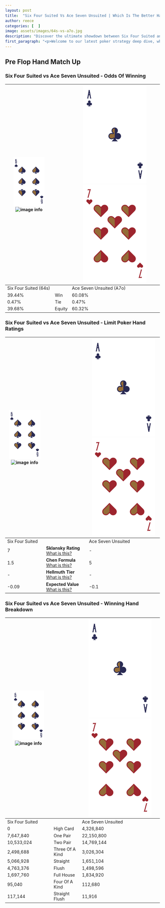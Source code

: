 ```yaml
---
layout: post
title:  "Six Four Suited Vs Ace Seven Unsuited | Which Is The Better Hand In Poker? A Complete Guide"
author: reece
categories: [  ]
image: assets/images/64s-vs-a7o.jpg
description: "Discover the ultimate showdown between Six Four Suited and Ace Seven Unsuited in poker! Uncover the odds, strategies, and scenarios where one hand triumphs over the other. Get ready to up your poker game with this thrilling analysis."
first_paragraph: "<p>Welcome to our latest poker strategy deep dive, where we're pitting two distinct hands against each other in a high-stakes showdown: Six Four Suited vs Ace Seven Unsuited.</p><p>In the dynamic world of poker, every decision counts, and knowing which hand holds the upper hand is key to your success at the table.</p><p>In this article, we'll dissect these two hands, explore the scenarios where one dominates the other, and equip you with the knowledge to make strategic choices that can tip the odds in your favor.</p><p>Get ready to unravel the intriguing dynamics of these poker hands and elevate your game to new heights.</p>"
---
```




[comment]: # (sp0)

## Pre Flop Hand Match Up

<div class="table hand-ratings" markdown="1"> 



### Six Four Suited vs Ace Seven Unsuited - Odds Of Winning


    
| ![image info](assets/images/hand1/6.png) ![image info](assets/images/hand1/4s.png) |  | ![image info](assets/images/hand2/A.png) ![image info](assets/images/hand2/7o.png) |
| -------- | -------- | -------- |
| Six Four Suited (64s) |  | Ace Seven Unsuited (A7o) |
| 39.44% | Win | 60.08% |
| 0.47% | Tie | 0.47% |
| 39.68% | Equity | 60.32% |




[comment]: # (sp1)



### Six Four Suited vs Ace Seven Unsuited - Limit Poker Hand Ratings


    
| ![image info](assets/images/hand1/6.png) ![image info](assets/images/hand1/4s.png) |  | ![image info](assets/images/hand2/A.png) ![image info](assets/images/hand2/7o.png) |
| -------- | -------- | -------- |
| Six Four Suited |  | Ace Seven Unsuited |
| 7 | **Sklansky Rating** [What is this?](/sklansky-rating-explained) | - |
| 1.5 | **Chen Formula** [What is this?](/chen-formula-explained) | 5 |
| - | **Hellmuth Tier** [What is this?](/Hellmuth-tier-explained) | - |
| -0.09 | **Expected Value** [What is this?](/expected-value-explained) | -0.1 |




[comment]: # (sp2)



### Six Four Suited vs Ace Seven Unsuited - Winning Hand Breakdown


    
| ![image info](assets/images/hand1/6.png) ![image info](assets/images/hand1/4s.png) |  | ![image info](assets/images/hand2/A.png) ![image info](assets/images/hand2/7o.png) |
| -------- | -------- | -------- |
| Six Four Suited |  | Ace Seven Unsuited |
| 0 | High Card | 4,326,840 |
| 7,647,840 | One Pair | 22,150,800 |
| 10,533,024 | Two Pair | 14,769,144 |
| 2,498,688 | Three Of A Kind | 3,026,304 |
| 5,066,928 | Straight | 1,651,104 |
| 4,763,376 | Flush | 1,498,596 |
| 1,697,760 | Full House | 1,834,920 |
| 95,040 | Four Of A Kind | 112,680 |
| 117,144 | Straight Flush | 11,916 |




[comment]: # (sp3)



</div>

[comment]: # (sp4)



[comment]: # (sp5)

